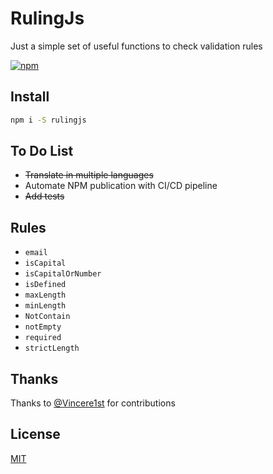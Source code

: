 # RulingJs

Just a simple set of useful functions to check validation rules

[![npm](https://img.shields.io/npm/v/rulingjs.svg)](https://www.npmjs.com/package/rulingjs)

## Install

```bash
npm i -S rulingjs
```

## To Do List

- ~~Translate in multiple languages~~
- Automate NPM publication with CI/CD pipeline
- ~~Add tests~~

## Rules

- `email`
- `isCapital`
- `isCapitalOrNumber`
- `isDefined`
- `maxLength`
- `minLength`
- `NotContain`
- `notEmpty`
- `required`
- `strictLength`

## Thanks

Thanks to [@Vincere1st](https://github.com/Vincere1st) for contributions

## License

[MIT](http://opensource.org/licenses/MIT)
